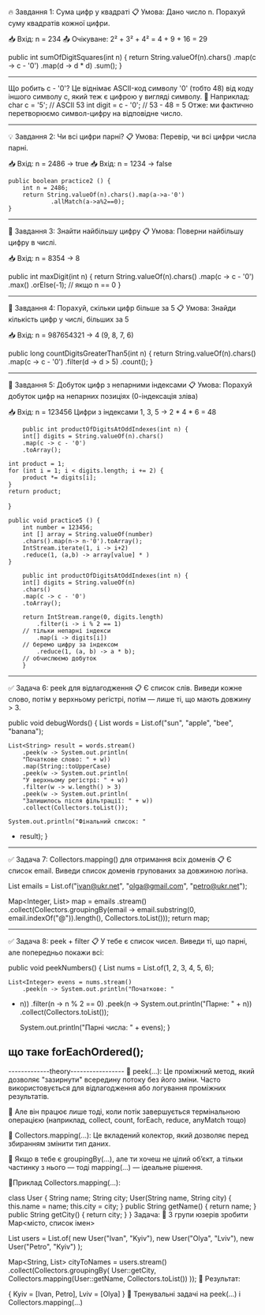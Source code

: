 🔥 Завдання 1: Сума цифр у квадраті
📋 Умова:
Дано число n. Порахуй суму квадратів кожної цифри.

📥 Вхід: n = 234
📤 Очікуване: 2² + 3² + 4² = 4 + 9 + 16 = 29

public int sumOfDigitSquares(int n) {
return String.valueOf(n).chars()
.map(c -> c - '0')
.map(d -> d * d)
.sum();
}
*********************
Що робить c - '0'?
Це віднімає ASCII-код символу '0' (тобто 48)
від коду іншого символу c, який теж є цифрою
у вигляді символу.
🔧 Наприклад:
char c = '5';         // ASCII 53
int digit = c - '0';  // 53 - 48 = 5
Отже: ми фактично перетворюємо 
символ-цифру на відповідне число.
 
------------------------------------------

💡 Завдання 2: Чи всі цифри парні?
📋 Умова:
Перевір, чи всі цифри числа парні.

📥 Вхід: n = 2486 → true
📥 Вхід: n = 1234 → false

    public boolean practice2 () {
        int n = 2486;
        return String.valueOf(n).chars().map(a->a-'0')
                .allMatch(a->a%2==0);
    }
-----------------------------------------

🌟 Завдання 3: Знайти найбільшу цифру
📋 Умова:
Поверни найбільшу цифру в числі.

📥 Вхід: n = 8354 → 8

public int maxDigit(int n) {
return String.valueOf(n).chars()
.map(c -> c - '0')
.max()
.orElse(-1); // якщо n == 0
}

-----------------------------------------------

🧪 Завдання 4: Порахуй, скільки цифр більше за 5
📋 Умова:
Знайди кількість цифр у числі, більших за 5

📥 Вхід: n = 987654321 → 4 (9, 8, 7, 6)

public long countDigitsGreaterThan5(int n) {
return String.valueOf(n).chars()
.map(c -> c - '0')
.filter(d -> d > 5)
.count();
}

------------------------------------------------

🔮 Завдання 5: Добуток цифр з непарними індексами
📋 Умова:
Порахуй добуток цифр на непарних 
позиціях (0-індексація зліва)

📥 Вхід: n = 123456
Цифри з індексами 1, 3, 5 → 2 * 4 * 6 = 48

        public int productOfDigitsAtOddIndexes(int n) {
        int[] digits = String.valueOf(n).chars()
        .map(c -> c - '0')
        .toArray();

    int product = 1;
    for (int i = 1; i < digits.length; i += 2) {
        product *= digits[i];
    }
    return product;
}

    public void practice5 () {
        int number = 123456;
        int [] array = String.valueOf(number)
        .chars().map(n-> n-'0').toArray();
        IntStream.iterate(1, i -> i+2)
        .reduce(1, (a,b) -> array[value] * )
    }

        public int productOfDigitsAtOddIndexes(int n) {
        int[] digits = String.valueOf(n)
        .chars()
        .map(c -> c - '0')
        .toArray();

        return IntStream.range(0, digits.length)
            .filter(i -> i % 2 == 1)       
        // тільки непарні індекси
            .map(i -> digits[i])          
        // беремо цифру за індексом
            .reduce(1, (a, b) -> a * b);  
        // обчислюємо добуток
        }

-----------------------------------------------

✅ Задача 6: peek для відлагодження
📋 Є список слів. Виведи кожне слово,
потім у верхньому регістрі, потім — лише ті,
що мають довжину > 3.

public void debugWords() {
List<String> words = List.of("sun", "apple",
"bee", "banana");

    List<String> result = words.stream()
        .peek(w -> System.out.println(
        "Початкове слово: " + w))
        .map(String::toUpperCase)
        .peek(w -> System.out.println(
        "У верхньому регістрі: " + w))
        .filter(w -> w.length() > 3)
        .peek(w -> System.out.println(
        "Залишилось після фільтрації: " + w))
        .collect(Collectors.toList());

    System.out.println("Фінальний список: "
+ result);
}

--------------------------------------------

✅ Задача 7: Collectors.mapping() для 
отримання всіх доменів
📋 Є список email. Виведи список доменів 
групованих за довжиною логіна.

List<String> emails = List.of("ivan@ukr.net",
"olga@gmail.com", "petro@ukr.net");

Map<Integer, List<String>> map = emails
.stream()
.collect(Collectors.groupingBy(email ->
email.substring(0, email.indexOf("@")).length(),
Collectors.toList()));
return map;

-----------------------------------------------

✅ Задача 8: peek + filter
📋 У тебе є список чисел. Виведи ті, що парні, 
але попередньо покажи всі:

public void peekNumbers() {
List<Integer> nums = List.of(1, 2, 3, 4, 5, 6);

    List<Integer> evens = nums.stream()
        .peek(n -> System.out.println("Початкове: "
+ n))
        .filter(n -> n % 2 == 0)
        .peek(n -> System.out.println("Парне: " + n))
        .collect(Collectors.toList());

    System.out.println("Парні числа: " + evens);
}

що таке forEachOrdered();
-

-------------theory-----------------
🔎 peek(...):
Це проміжний метод, який дозволяє "зазирнути" 
всередину потоку без його зміни. 
Часто використовується для відлагодження 
або логування проміжних результатів.

🧠 Але він працює лише тоді, коли потік 
завершується термінальною операцією 
(наприклад, collect, count, 
forEach, reduce, anyMatch тощо)

🔎 Collectors.mapping(...):
Це вкладений колектор, який дозволяє 
перед збиранням змінити тип даних.

💬 Якщо в тебе є groupingBy(...), 
але ти хочеш не цілий об’єкт, 
а тільки частинку з нього — 
тоді mapping(...) — ідеальне рішення.

🔹Приклад Collectors.mapping(...):

class User {
String name;
String city;
User(String name, String city) {
this.name = name;
this.city = city;
}
public String getName() { return name; }
public String getCity() { return city; }
}
Задача:
🔸 З групи юзерів зробити Map<місто, список імен>

List<User> users = List.of(
new User("Ivan", "Kyiv"),
new User("Olya", "Lviv"),
new User("Petro", "Kyiv")
);

Map<String, List<String>> cityToNames = 
users.stream()
.collect(Collectors.groupingBy(
User::getCity,
Collectors.mapping(User::getName, 
Collectors.toList())
));
🎯 Результат:

{
Kyiv = [Ivan, Petro],
Lviv = [Olya]
}
🧪 Тренувальні задачі на peek(...) і 
Collectors.mapping(...)

